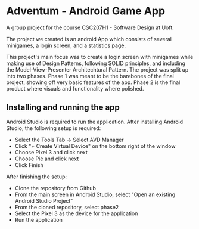 # Adventum - Android Game App

A group project for the course CSC207H1 - Software Design at Uoft.

The project we created is an android App which consists of several minigames, a login screen, and a statistics page.

This project's main focus was to create a login screen with minigames while making use of Design Patterns, following SOLID principles, and including the Model-View-Presenter Architechtural Pattern. The project was split up into two phases. Phase 1 was meant to be the barebones of the final project, showing off very basic features of the app. Phase 2 is the final product where visuals and functionality where polished.


## Installing and running the app

Android Studio is required to run the application. After installing Android Studio, the following setup is required:

* Select the Tools Tab -> Select AVD Manager
* Click "+ Create Virtual Device" on the bottom right of the window
* Choose Pixel 3 and click next
* Choose Pie and click next
* Click Finish

After finishing the setup:

* Clone the repository from Github
* From the main screen in Android Studio, select "Open an existing Android Studio Project"
* From the cloned repository, select phase2
* Select the Pixel 3 as the device for the application
* Run the application
